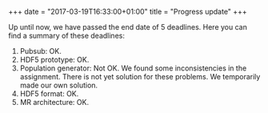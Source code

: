 +++
date = "2017-03-19T16:33:00+01:00"
title = "Progress update"
+++

Up until now, we have passed the end date of 5 deadlines. Here you can find a summary of these deadlines:

<!--more-->

1. Pubsub: OK.
2. HDF5 prototype: OK.
3. Population generator: Not OK. We found some inconsistencies in the assignment. There is not yet solution for these problems. We temporarily made our own solution.
4. HDF5 format: OK.
5. MR architecture: OK.